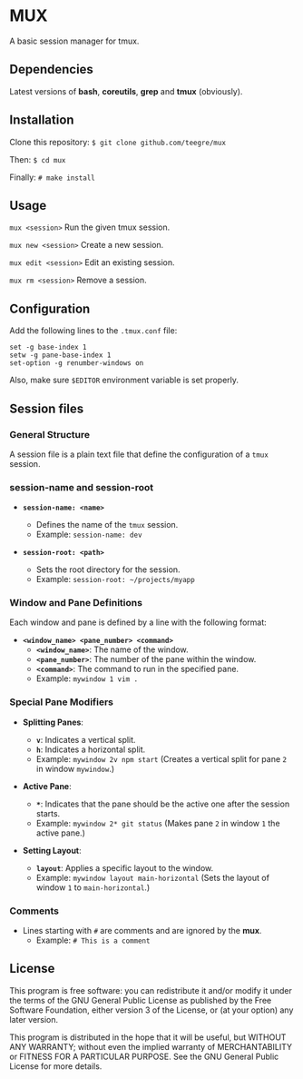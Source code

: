 # MUX

A basic session manager for tmux.

## Dependencies

Latest versions of **bash**, **coreutils**, **grep** and **tmux** (obviously).

## Installation

Clone this repository:
`$ git clone github.com/teegre/mux`

Then:
`$ cd mux`

Finally:
`# make install`

## Usage

`mux <session>`
Run the given tmux session.

`mux new <session>`
Create a new session.

`mux edit <session>`
Edit an existing session.

`mux rm <session>`
Remove a session.

## Configuration

Add the following lines to the `.tmux.conf` file:

```
set -g base-index 1
setw -g pane-base-index 1
set-option -g renumber-windows on 
```

Also, make sure `$EDITOR` environment variable is set properly.

## Session files

### General Structure

A session file is a plain text file that define the configuration of a `tmux` session.

### session-name and session-root

- **`session-name: <name>`**
  
  - Defines the name of the `tmux` session.
  - Example: `session-name: dev`

- **`session-root: <path>`**
  
  - Sets the root directory for the session.
  - Example: `session-root: ~/projects/myapp`

### Window and Pane Definitions

Each window and pane is defined by a line with the following format:

- **`<window_name> <pane_number> <command>`**
  - **`<window_name>`**: The name of the window.
  - **`<pane_number>`**: The number of the pane within the window.
  - **`<command>`**: The command to run in the specified pane.
  - Example: `mywindow 1 vim .`

### Special Pane Modifiers

- **Splitting Panes**:
  
  - **`v`**: Indicates a vertical split.
  - **`h`**: Indicates a horizontal split.
  - Example: `mywindow 2v npm start` (Creates a vertical split for pane `2` in window `mywindow`.)

- **Active Pane**:
  
  - **`*`**: Indicates that the pane should be the active one after the session starts.
  - Example: `mywindow 2* git status` (Makes pane `2` in window `1` the active pane.)

- **Setting Layout**:
  
  - **`layout`**: Applies a specific layout to the window.
  - Example: `mywindow layout main-horizontal` (Sets the layout of window `1` to `main-horizontal`.)

### Comments

- Lines starting with `#` are comments and are ignored by the **mux**.
  - Example: `# This is a comment`

## License

This program is free software: you can redistribute it and/or modify
it under the terms of the GNU General Public License as published by
the Free Software Foundation, either version 3 of the License, or
(at your option) any later version.

This program is distributed in the hope that it will be useful,
but WITHOUT ANY WARRANTY; without even the implied warranty of
MERCHANTABILITY or FITNESS FOR A PARTICULAR PURPOSE.  See the
GNU General Public License for more details.
